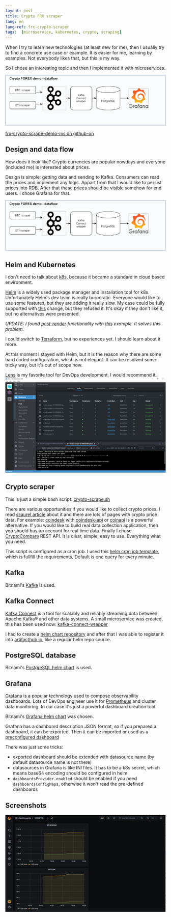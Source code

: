 ```yaml
---
layout: post
title: Crypto FRX scraper
lang: en
lang-ref: frx-crypto-scraper
tags:  [microservice, kubernetes, crypto, scraping]
---
```


When I try to learn new technologies (at least new for me), then I usually try to find a concrete 
use case or example. It is easier for me, learning by examples. Not everybody likes that,
but this is my way.

So I chose an interesting topic and then I implemented it with microservices.

![frx-crypto-scrape-demo-ms](/artifacts/frx-crypto-diagram.png)


<!-- more -->
[frx-crypto-scrape-demo-ms on github-on](https://github.com/lsmhun/frx-crypto-scrape-demo-ms)

## Design and data flow
How does it look like? Crypto currencies are popular nowdays and everyone (included me)
is interested about prices. 

Design is simple: getting data and sending to Kafka. Consumers can read the prices and 
implement any logic. Appart from that I would like to persist prices into RDB. After that these prices
should be visible somehow for end users. I chose Grafana for that. 

![frx-crypto-scrape-demo-ms](/artifacts/frx-crypto-diagram.png)

## Helm and Kubernetes

I don't need to talk about [k8s](https://kubernetes.io/), because it became a standard in cloud based environment. 

[Helm](https://helm.sh) is a widely used package manager and installation tool for k8s. 
Unfortunately Helm's dev team is really burocratic. Everyone would like to use some 
features, but they are adding it really slow. My case could be fully supported with 
[this](https://github.com/helm/helm/pull/6876) change, but they refused it. It's okay
if they don't like it, but no alternatives were presented. 

_UPDATE: I found [post-render](https://helm.sh/docs/topics/advanced/) functionality_
_with [this](https://github.com/thomastaylor312/advanced-helm-demos/tree/master/post-render)_
_example. It solves this problem._

I could switch to [Terraform](https://www.terraform.io/), but no experiences yet. 
I should learn about it more.

At this moment I stayed with Helm, but it is the reason why there are some hard coded
configuration, which is not elegant. It can be resolved some tricky way, but it's 
out of scope now.

[Lens](https://k8slens.dev/) is my favorite tool for DevOps development, I would recommend it.
![Lens](/artifacts/frx-crypto-demo-02.png)

## Crypto scraper
This is just a simple bash script: [crypto-scrape.sh](../script/crypto-scrape.sh) 

There are various opportunities if you would like to collect crypto prices. 
I read [ssaurel article]( https://ssaurel.medium.com/create-a-bitcoin-price-index-watcher-in-html5-f441b1e05cd1) about it and there are
lots of pages with crypto price data. For example: [coindesk](https://api.coindesk.com/v1/bpi/currentprice.json) with [coindesk-api](https://www.coindesk.com/coindesk-api) 
or [coinapi](https://docs.coinapi.io/) is a powerful alternative. If you would like to build real data collection application, 
then you should buy an account for real time data.
Finally I chose [CryptoCompare](https://min-api.cryptocompare.com/) REST API. It is clear, simple,
easy to use. Everything what you need.

This script is configured as a cron job. I used this [helm cron job template](https://github.com/bambash/helm-cronjobs),
which is fullfill the requirements. Default is one query for every minute. 

## Kafka
Bitnami's [Kafka](https://github.com/bitnami/charts/tree/master/bitnami/kafka) is used. 

## Kafka Connect 
[Kafka Connect](https://docs.confluent.io/platform/current/connect/index.html "Confluent's Homepage")
is a tool for scalably and reliably streaming data between Apache Kafka® and other data systems.
A small microservice was created, this has been used now: [kafka-connect-wrapper](https://github.com/lsmhun/kafka-connect-wrapper) 

I had to create a [helm chart repository](https://github.com/lsmhun/lsmhun-helm-charts/tree/gh-pages) and after that I was able to register it into [artifacthub.io](https://artifacthub.io/packages/helm/lsmhun/kafka-connect-wrapper), like a regular helm repo source.
 
## PostgreSQL database
Bitnami's [PostgreSQL helm chart](https://github.com/bitnami/charts/tree/master/bitnami/postgresql) is used. 

## Grafana
[Grafana](https://grafana.com/) is a popular technology used to compose observability dashboards. Lots of DevOps engineer use it for [Prometheus](https://prometheus.io/) and cluster data monitoring.
In our case it's just a powerful dashboard creation tool.

Bitnami's [Grafana helm chart](https://github.com/bitnami/charts/tree/master/bitnami/grafana) was chosen. 

Grafana has a dashboard description JSON format, so if you prepared a dashboard, it can be
exported. Then it can be imported or used as a [preconfigured dashboard](https://grafana.com/docs/grafana/latest/datasources/google-cloud-monitoring/preconfig-cloud-monitoring-dashboards/)

There was just some tricks:
- exported dashboard should be extended with datasource name (by default datasource name is not there)
- datasources in Grafana is like INI files. It has to be a k8s secret, which means base64 
encoding should be configured in helm
- `dashboardsProvider.enabled` should be enabled if you need `dashboardsConfigMaps`, otherwise
it won't read the pre-defined dashboards

## Screenshots
![ETH and BTC charts](/artifacts/frx-crypto-demo-01.png)
